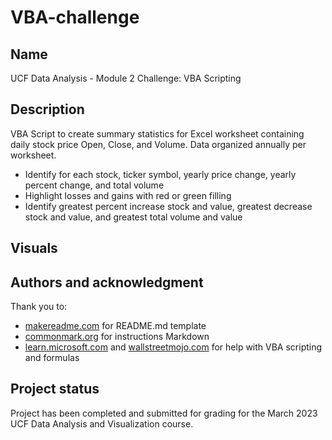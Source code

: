 # VBA-challenge

## Name
UCF Data Analysis - Module 2 Challenge: VBA Scripting

## Description
VBA Script to create summary statistics for Excel worksheet containing daily stock price Open, Close, and Volume.  Data organized annually per worksheet.
* Identify for each stock, ticker symbol, yearly price change, yearly percent change, and total volume
* Highlight losses and gains with red or green filling
* Identify greatest percent increase stock and value, greatest decrease stock and value, and greatest total volume and value

## Visuals







## Authors and acknowledgment
Thank you to:
* [makereadme.com](https://www.makeareadme.com/) for README.md template
* [commonmark.org](https://commonmark.org/help/) for instructions Markdown
* [learn.microsoft.com](https://learn.microsoft.com/en-us/office/vba/api/overview/) and [wallstreetmojo.com](https://www.wallstreetmojo.com/vba-countif/) for help with VBA scripting and formulas

## Project status
Project has been completed and submitted for grading for the March 2023 UCF Data Analysis and Visualization course.
